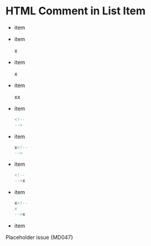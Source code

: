 # HTML Comment in List Item

- item

  <!--
  -->

- item

  x<!--
  -->

- item

  <!--
  -->x

- item

  x<!--
  x
  -->x

- item

  ```html
  <!--
  -->
  ```

- item

  ```html
  x<!--
  -->
  ```

- item

  ```html
  <!--
  -->x
  ```

- item

  ```html
  x<!--
  x
  -->x
  ```

- item

Placeholder issue {MD047}
